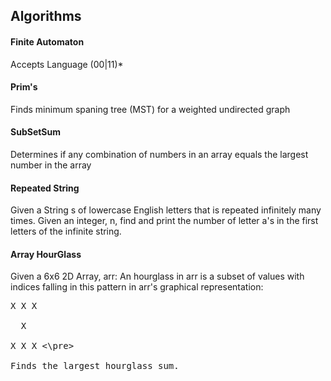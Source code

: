 ## Algorithms

#### Finite Automaton
Accepts Language (00|11)*

#### Prim's
Finds minimum spaning tree (MST) for
a weighted undirected graph

#### SubSetSum
Determines if any combination of numbers in an array
equals the largest number in the array

#### Repeated String
Given a String s of lowercase English letters that is repeated infinitely many times. Given an integer, n, find and print the number of letter a's in the first  letters of the infinite string.

#### Array HourGlass
Given a 6x6 2D Array, arr: An hourglass in arr is a subset of values with indices falling in this pattern in arr's graphical representation: <br />
<pre>X X X <br />
  X  <br />
X X X <\pre> <br />
Finds the largest hourglass sum.  

